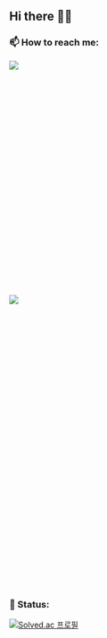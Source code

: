 ## Hi there 👋👋


### 📫 How to reach me:
<a href="https://velog.io/@miloul"><img src="https://img.shields.io/badge/Velog-3DDC84?style=flat-square&logo=Blogger&logoColor=white"/></a> <svg role="img" viewBox="0 0 30 24" xmlns="http://www.w3.org/2000/svg"> <a href="milouw56@gmail.com"><img src="https://img.shields.io/badge/Gmail-EA4335?style=flat-square&logo=Gmail&logoColor=white"/></a> <svg role="img" viewBox="0 0 24 24" xmlns="http://www.w3.org/2000/svg">

### 🔭 Status:
[![Solved.ac
프로필](http://mazassumnida.wtf/api/v2/generate_badge?boj=miloul)](https://solved.ac/miloul)
<!--
**miloul/miloul** is a ✨ _special_ ✨ repository because its `README.md` (this file) appears on your GitHub profile.

Here are some ideas to get you started:

- 🔭 I’m currently working on ...
- 🌱 I’m currently learning ...
- 👯 I’m looking to collaborate on ...
- 🤔 I’m looking for help with ...
- 💬 Ask me about ...
- 📫 How to reach me: ...
- 😄 Pronouns: ...
- ⚡ Fun fact: ...
-->
